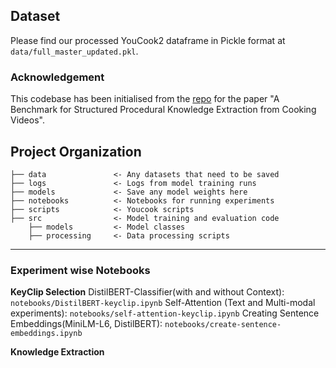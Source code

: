 
## Dataset
Please find our processed YouCook2 dataframe in Pickle format at  `data/full_master_updated.pkl`.

### Acknowledgement
This codebase has been initialised from the [repo](https://github.com/frankxu2004/cooking-procedural-extraction) for the paper "A Benchmark for Structured Procedural Knowledge Extraction from Cooking Videos". 


Project Organization
------------

    ├── data               <- Any datasets that need to be saved
    ├── logs               <- Logs from model training runs
    ├── models             <- Save any model weights here
    ├── notebooks          <- Notebooks for running experiments
    ├── scripts            <- Youcook scripts
    ├── src                <- Model training and evaluation code
        ├── models         <- Model classes
        ├── processing     <- Data processing scripts
    

------------

### Experiment wise Notebooks

**KeyClip Selection**
DistilBERT-Classifier(with and without Context): `notebooks/DistilBERT-keyclip.ipynb` 
Self-Attention (Text and Multi-modal experiments): `notebooks/self-attention-keyclip.ipynb`
Creating Sentence Embeddings(MiniLM-L6, DistilBERT): `notebooks/create-sentence-embeddings.ipynb`

**Knowledge Extraction**
